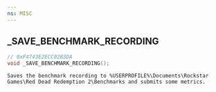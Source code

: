 ```yaml
---
ns: MISC
---
```

## _SAVE_BENCHMARK_RECORDING

```c
// 0xF4743E2ECC02B3DA
void _SAVE_BENCHMARK_RECORDING();
```

```
Saves the benchmark recording to %USERPROFILE%\Documents\Rockstar Games\Red Dead Redemption 2\Benchmarks and submits some metrics.
```

